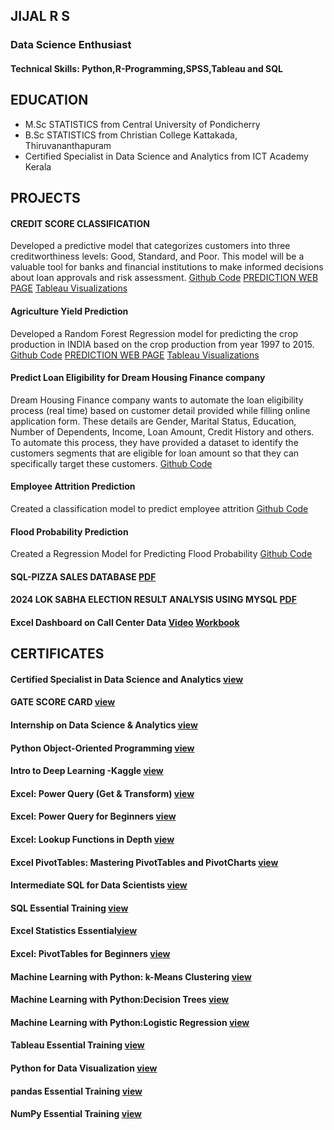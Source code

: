 ## JIJAL R S
### Data Science Enthusiast

#### Technical Skills: Python,R-Programming,SPSS,Tableau and SQL

## EDUCATION

* M.Sc STATISTICS from Central University of Pondicherry
* B.Sc STATISTICS from Christian College Kattakada, Thiruvananthapuram
* Certified Specialist in Data Science and Analytics from ICT Academy Kerala

## PROJECTS
#### CREDIT SCORE CLASSIFICATION
Developed a predictive model that categorizes customers into three creditworthiness levels: Good, Standard, and Poor. This model will be a valuable tool for
banks and financial institutions to make informed decisions about loan approvals and risk assessment.
[Github Code](https://github.com/JIJALRS/NOTE-BOOK/blob/0399dcf6a43d510fe816c467f5bb5958c79d084a/CREDIT%20SCORE%20CLASSIFICATION.ipynb)
[PREDICTION WEB PAGE](https://credit-prediction-2.onrender.com/)
[Tableau Visualizations](https://public.tableau.com/views/CREDITSCORE_17238204233130/Dashboard1?:language=en-US&:sid=&:redirect=auth&:display_count=n&:origin=viz_share_link)


#### Agriculture Yield Prediction
Developed a Random Forest Regression model for predicting the crop production in INDIA based on the crop production from year 1997 to 2015.
[Github Code](https://github.com/JIJALRS/REPOSITORY1/blob/a1a5f4ed284d3f94963afb6ed1bc5f1a9da2f871/Agriculture_Prediction.ipynb)
[PREDICTION WEB PAGE](https://agriculture-project.onrender.com)
[Tableau Visualizations](https://public.tableau.com/views/AgricultureDatasetVisualizations/IndiaMap?:language=en-US&:sid=&:display_count=n&:origin=viz_share_link)


#### Predict Loan Eligibility for Dream Housing Finance company
Dream Housing Finance company wants to automate the loan eligibility process (real time) based on customer detail provided while filling online application form. These details are Gender, Marital Status, Education, Number of Dependents, Income, Loan Amount, Credit History and others. To automate this process, they have provided a dataset to identify the customers segments that are eligible for loan amount so that they can specifically target these customers. [Github Code](https://github.com/JIJALRS/PROJECTS/blob/5d72e215b36c715ec1b80c61682480b4b04346f5/Predict%20Loan%20Eligibility.ipynb)


#### Employee Attrition Prediction
Created a classification model to predict employee attrition [Github Code](https://github.com/JIJALRS/REPOSITORY1/blob/698615a8bc9971c7260681928c6eadb6c4249af6/Employee%20Attrition%20Prediction.ipynb) 

#### Flood Probability Prediction
Created a Regression Model for Predicting Flood Probability [Github Code](https://github.com/JIJALRS/PROJECTS/blob/178475f7a391f4a3f13152423b0bb6f06bc4364c/Regression_analysis.ipynb)

#### SQL-PIZZA SALES DATABASE [PDF](https://drive.google.com/file/d/1fE4G7AmJoPCs_ITdhnrR3M6g5KPiv_TG/view?usp=sharing)

#### 2024 LOK SABHA ELECTION RESULT ANALYSIS USING MYSQL [PDF](https://github.com/JIJALRS/PROJECTS/blob/3a04374b0dcd8b464d36483adfa449415356f1cf/SQL%20Project.pdf)

#### Excel Dashboard on Call Center Data [Video](https://drive.google.com/file/d/1xMlFzs7sQQs4kVDCbGmXJUi3Pf7iIkBP/view?usp=sharing)  [Workbook](https://github.com/JIJALRS/PROJECTS/blob/0322f3c66873f9eac021aac6c6390368af1e7035/Call%20Center%20Dashboard.xlsx)

## CERTIFICATES
#### Certified Specialist in Data Science and Analytics [view](https://drive.google.com/file/d/1GGLA-AyEDXSXSjW71D-mz_hdUe0ycmEu/view)
#### GATE SCORE CARD [view](https://drive.google.com/file/d/1uxT3Qv82_5g_a3coh73N65d-FwgspZJl/view?usp=sharing)
#### Internship on Data Science & Analytics [view](https://drive.google.com/file/d/1A-xY53856fnsfnA1QKAJFi9eSQ6_YPeI/view?usp=sharing)
#### Python Object-Oriented Programming [view](https://drive.google.com/file/d/1D9m5b9Vu_56TouHeavyzi8kagJkSEb2l/view?usp=sharing)
#### Intro to Deep Learning -Kaggle [view](https://drive.google.com/file/d/1e2ZaqTEC53uQVUtx0tY4lzVi_HmrGMcl/view?usp=sharing)
#### Excel: Power Query (Get & Transform) [view](https://drive.google.com/file/d/1O95LBzlalyLrtpZRZcM6y0ltcq5AVYSq/view?usp=sharing)
#### Excel: Power Query for Beginners [view](https://drive.google.com/file/d/1vWnA5cQ5nXXn9T5rEgJHggK5QqVdPvro/view?usp=sharing)
#### Excel: Lookup Functions in Depth [view](https://drive.google.com/file/d/1KScLqIfOczWbwHC-I_CJvn8lRm69XlSQ/view?usp=sharing)
#### Excel PivotTables: Mastering PivotTables and PivotCharts [view](https://drive.google.com/file/d/18phHpHLjCJ1KftIIS8TOwL80Wp09s1pJ/view?usp=sharing)
#### Intermediate SQL for Data Scientists [view](https://drive.google.com/file/d/1UWqWwc8e8Dsfqu_1mfZWP5R0fcztXRrh/view?usp=sharing)
#### SQL Essential Training [view](https://drive.google.com/file/d/1ZXBSMiu4wUdDlawmLrzqHUlQsHVJeUUV/view?usp=sharing)
#### Excel Statistics Essential[view](https://drive.google.com/file/d/1tqRSjukiuX_XmONmsydhwSyi3XJBMawU/view?usp=sharing)
#### Excel: PivotTables for Beginners [view](https://drive.google.com/file/d/1lHuTzfAN3mBxNAGN-NCHbho-bYKRMzRK/view?usp=sharing)
#### Machine Learning with Python: k-Means Clustering [view](https://drive.google.com/file/d/1ULDhr9ZEd-v_iJjWuy7zp0LOH31BOD60/view?usp=sharing)
#### Machine Learning with Python:Decision Trees [view](https://drive.google.com/file/d/1oXyRFVVJ7CuXfvBmahC9k3g2iFtRyeMu/view?usp=sharing)
#### Machine Learning with Python:Logistic Regression [view](https://drive.google.com/file/d/1Z9LYb_75pqnyq8fUw04nrDxtM8Y9I6IF/view?usp=sharing)
#### Tableau Essential Training [view](https://drive.google.com/file/d/1041yaFgKzbI19ieI-5WFyeZ9z8HEI_XH/view?usp=sharing)
#### Python for Data Visualization [view](https://drive.google.com/file/d/1FN_JkBEk9H_-nJVIVQJ86tOo9tKuuIlB/view?usp=sharing)
#### pandas Essential Training [view](https://drive.google.com/file/d/1iaBI2hjIv9N8X3AyXJa5lMZ8cRVDX5B8/view?usp=sharing)
#### NumPy Essential Training [view](https://drive.google.com/file/d/1uAWPG14nwEZ_lWC6ZrVSpYcAKwytaKDh/view?usp=sharing)
